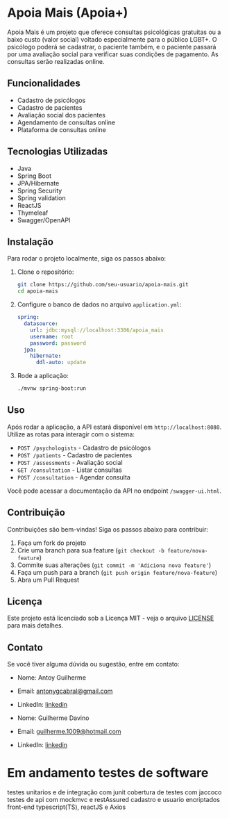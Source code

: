 # Apoia Mais (Apoia+)

Apoia Mais é um projeto que oferece consultas psicológicas gratuitas ou a baixo custo (valor social) voltado especialmente para o público LGBT+. O psicólogo poderá se cadastrar, o paciente também, e o paciente passará por uma avaliação social para verificar suas condições de pagamento. As consultas serão realizadas online.

## Funcionalidades

- Cadastro de psicólogos
- Cadastro de pacientes
- Avaliação social dos pacientes
- Agendamento de consultas online
- Plataforma de consultas online

## Tecnologias Utilizadas

- Java
- Spring Boot
- JPA/Hibernate
- Spring Security
- Spring validation
- ReactJS
- Thymeleaf
- Swagger/OpenAPI

## Instalação

Para rodar o projeto localmente, siga os passos abaixo:

1. Clone o repositório:

    ```bash
    git clone https://github.com/seu-usuario/apoia-mais.git
    cd apoia-mais
    ```

2. Configure o banco de dados no arquivo `application.yml`:

    ```yaml
    spring:
      datasource:
        url: jdbc:mysql://localhost:3306/apoia_mais
        username: root
        password: password
      jpa:
        hibernate:
          ddl-auto: update
    ```

3. Rode a aplicação:

    ```bash
    ./mvnw spring-boot:run
    ```

## Uso

Após rodar a aplicação, a API estará disponível em `http://localhost:8080`. Utilize as rotas para interagir com o sistema:

- `POST /psychologists` - Cadastro de psicólogos
- `POST /patients` - Cadastro de pacientes
- `POST /assessments` - Avaliação social
- `GET /consultation` - Listar consultas
- `POST /consultation` - Agendar consulta

Você pode acessar a documentação da API no endpoint `/swagger-ui.html`.

## Contribuição

Contribuições são bem-vindas! Siga os passos abaixo para contribuir:

1. Faça um fork do projeto
2. Crie uma branch para sua feature (`git checkout -b feature/nova-feature`)
3. Commite suas alterações (`git commit -m 'Adiciona nova feature'`)
4. Faça um push para a branch (`git push origin feature/nova-feature`)
5. Abra um Pull Request

## Licença

Este projeto está licenciado sob a Licença MIT - veja o arquivo [LICENSE](LICENSE) para mais detalhes.

## Contato

Se você tiver alguma dúvida ou sugestão, entre em contato:

- Nome: Antoy Guilherme
- Email: antonygcabral@gmail.com
- LinkedIn: [linkedin](https://linkedin.com/in/antony-guilherme)

- Nome: Guilherme Davino
- Email: guilherme.1009@hotmail.com
- LinkedIn: [linkedin](https://linkedin.com/in/guilherme-albuquerque-davino)

# Em andamento testes de software
testes unitarios e de integração com junit
cobertura de testes com jaccoco
testes de api com mockmvc e restAssured
cadastro e usuario encriptados
front-end typescript(TS), reactJS e Axios